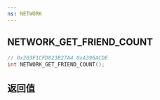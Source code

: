 ```yaml
---
ns: NETWORK
---
```

## NETWORK_GET_FRIEND_COUNT

```c
// 0x203F1CFD823B27A4 0xA396ACDE
int NETWORK_GET_FRIEND_COUNT();
```


## 返回值
